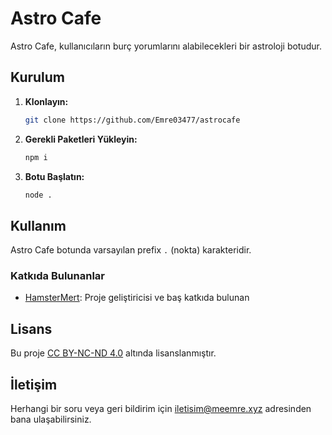 
# Astro Cafe

Astro Cafe, kullanıcıların burç yorumlarını alabilecekleri bir astroloji botudur.
## Kurulum

1. **Klonlayın:**

   ```bash
   git clone https://github.com/Emre03477/astrocafe
   ```

2. **Gerekli Paketleri Yükleyin:**

   ```bash
   npm i
   ```

3. **Botu Başlatın:**

   ```bash
   node .
   ```

## Kullanım

Astro Cafe botunda varsayılan prefix `.` (nokta) karakteridir.

### Katkıda Bulunanlar

- [HamsterMert](https://github.com/HamsterMert): Proje geliştiricisi ve baş katkıda bulunan

## Lisans

Bu proje [CC BY-NC-ND 4.0](LICENSE.md) altında lisanslanmıştır.

## İletişim

Herhangi bir soru veya geri bildirim için [iletisim@meemre.xyz](mailto:iletisim@meemre.xyz) adresinden bana ulaşabilirsiniz.

